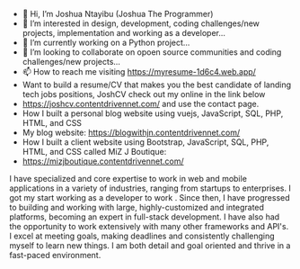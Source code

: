 - 👋 Hi, I’m Joshua Ntayibu (Joshua The Programmer)
- 👀 I’m interested in design, development, coding challenges/new projects, implementation and working as a developer...
- 🌱 I’m currently working on a Python project...
- 💞️ I’m looking to collaborate on opoen source communities and coding challenges/new projects...
- 📫 How to reach me  visiting https://myresume-1d6c4.web.app/ 
- Want to build a resume/CV that makes you the best candidate of landing tech jobs positions, JoshCV check out my online in the link below
- https://joshcv.contentdrivennet.com/ and use the contact page.
- How I built a personal blog website using vuejs, JavaScript, SQL, PHP, HTML, and CSS
- My blog website: https://blogwithjn.contentdrivennet.com/
- How I built a client website using Bootstrap, JavaScript, SQL, PHP, HTML, and CSS called MiZ J Boutique:
- https://mizjboutique.contentdrivennet.com/

I have specialized and core expertise to work in web and mobile applications in a variety of industries, ranging from startups to enterprises.
I got my start working as a developer to work . Since then, I have progressed to building and working with large, highly-customized and integrated 
platforms, becoming an expert in full-stack development. I have also had the opportunity to work extensively with many other frameworks and API's. 
I excel at meeting goals, making deadlines and consistently challenging myself to learn new things. I am both detail and goal oriented and thrive in 
a fast-paced environment. 
